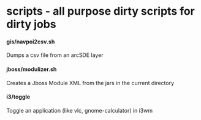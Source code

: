 # scripts - all purpose dirty scripts for dirty jobs

#### gis/navpoi2csv.sh
Dumps a csv file from an arcSDE layer
#### jboss/modulizer.sh
Creates a Jboss Module XML from the jars in the current directory
#### i3/toggle
Toggle an application (like vlc, gnome-calculator) in i3wm

